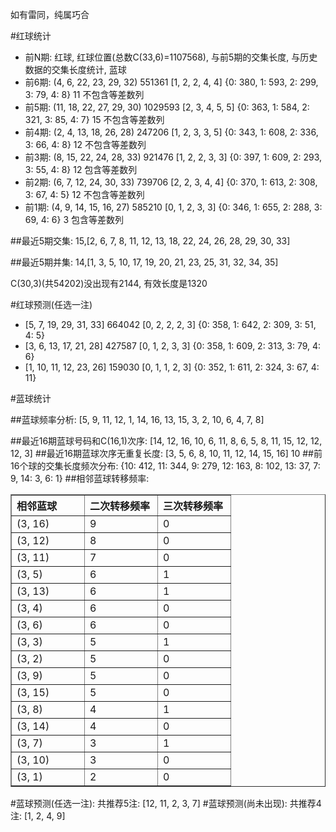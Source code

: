 <!-- 
.. title: 双色球2012080期(2012-07-10)数据分析报告
.. slug: slott-2012080-2012-07-10-report
.. date: 2012-07-11 08:00:00 UTC+08:00
.. tags: Lottery
.. link: 
.. description: 
.. type: text
-->

如有雷同，纯属巧合

<!-- TEASER_END-->

#红球统计

- 前N期: 红球, 红球位置(总数C(33,6)=1107568), 与前5期的交集长度, 与历史数据的交集长度统计, 蓝球
- 前6期: (4, 6, 22, 23, 29, 32) 551361 [1, 2, 2, 4, 4] {0: 380, 1: 593, 2: 299, 3: 79, 4: 8} 11 不包含等差数列
- 前5期: (11, 18, 22, 27, 29, 30) 1029593 [2, 3, 4, 5, 5] {0: 363, 1: 584, 2: 321, 3: 85, 4: 7} 15 不包含等差数列
- 前4期: (2, 4, 13, 18, 26, 28) 247206 [1, 2, 3, 3, 5] {0: 343, 1: 608, 2: 336, 3: 66, 4: 8} 12 不包含等差数列
- 前3期: (8, 15, 22, 24, 28, 33) 921476 [1, 2, 2, 3, 3] {0: 397, 1: 609, 2: 293, 3: 55, 4: 8} 12 包含等差数列
- 前2期: (6, 7, 12, 24, 30, 33) 739706 [2, 2, 3, 4, 4] {0: 370, 1: 613, 2: 308, 3: 67, 4: 5} 12 不包含等差数列
- 前1期: (4, 9, 14, 15, 16, 27) 585210 [0, 1, 2, 3, 3] {0: 346, 1: 655, 2: 288, 3: 69, 4: 6} 3 包含等差数列

##最近5期交集:
15,[2, 6, 7, 8, 11, 12, 13, 18, 22, 24, 26, 28, 29, 30, 33]

##最近5期并集:
14,[1, 3, 5, 10, 17, 19, 20, 21, 23, 25, 31, 32, 34, 35]

C(30,3)(共54202)没出现有2144, 
有效长度是1320

#红球预测(任选一注)

- [5, 7, 19, 29, 31, 33] 664042 [0, 2, 2, 2, 3] {0: 358, 1: 642, 2: 309, 3: 51, 4: 5}
- [3, 6, 13, 17, 21, 28] 427587 [0, 1, 2, 3, 3] {0: 358, 1: 609, 2: 313, 3: 79, 4: 6}
- [1, 10, 11, 12, 23, 26] 159030 [0, 1, 1, 2, 3] {0: 352, 1: 611, 2: 324, 3: 67, 4: 11}

#蓝球统计

##蓝球频率分析:
[5, 9, 11, 12, 1, 14, 16, 13, 15, 3, 2, 10, 6, 4, 7, 8]

##最近16期蓝球号码和C(16,1)次序:
[14, 12, 16, 10, 6, 11, 8, 6, 5, 8, 11, 15, 12, 12, 12, 3]
##最近16期蓝球次序无重复长度:
[3, 5, 6, 8, 10, 11, 12, 14, 15, 16] 10
##前16个球的交集长度频次分布:
{10: 412, 11: 344, 9: 279, 12: 163, 8: 102, 13: 37, 7: 9, 14: 3, 6: 1}
##相邻蓝球转移频率:
<table border="1" class="table table-striped dataframe">
  <thead>
    <tr style="text-align: left;">
      <th style="min-width: 100px;">相邻蓝球</th>
      <th style="min-width: 100px;">二次转移频率</th>
      <th style="min-width: 100px;">三次转移频率</th>
    </tr>
  </thead>
  <tbody>
    <tr>
      <td> (3, 16)</td>
      <td> 9</td>
      <td> 0</td>
    </tr>
    <tr>
      <td> (3, 12)</td>
      <td> 8</td>
      <td> 0</td>
    </tr>
    <tr>
      <td> (3, 11)</td>
      <td> 7</td>
      <td> 0</td>
    </tr>
    <tr>
      <td>  (3, 5)</td>
      <td> 6</td>
      <td> 1</td>
    </tr>
    <tr>
      <td> (3, 13)</td>
      <td> 6</td>
      <td> 1</td>
    </tr>
    <tr>
      <td>  (3, 4)</td>
      <td> 6</td>
      <td> 0</td>
    </tr>
    <tr>
      <td>  (3, 6)</td>
      <td> 6</td>
      <td> 0</td>
    </tr>
    <tr>
      <td>  (3, 3)</td>
      <td> 5</td>
      <td> 1</td>
    </tr>
    <tr>
      <td>  (3, 2)</td>
      <td> 5</td>
      <td> 0</td>
    </tr>
    <tr>
      <td>  (3, 9)</td>
      <td> 5</td>
      <td> 0</td>
    </tr>
    <tr>
      <td> (3, 15)</td>
      <td> 5</td>
      <td> 0</td>
    </tr>
    <tr>
      <td>  (3, 8)</td>
      <td> 4</td>
      <td> 1</td>
    </tr>
    <tr>
      <td> (3, 14)</td>
      <td> 4</td>
      <td> 0</td>
    </tr>
    <tr>
      <td>  (3, 7)</td>
      <td> 3</td>
      <td> 1</td>
    </tr>
    <tr>
      <td> (3, 10)</td>
      <td> 3</td>
      <td> 0</td>
    </tr>
    <tr>
      <td>  (3, 1)</td>
      <td> 2</td>
      <td> 0</td>
    </tr>
  </tbody>
</table>
#蓝球预测(任选一注):
共推荐5注: [12, 11, 2, 3, 7]
#蓝球预测(尚未出现):
共推荐4注: [1, 2, 4, 9]

